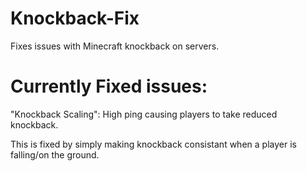 # Knockback-Fix
Fixes issues with Minecraft knockback on servers.

# Currently Fixed issues:
"Knockback Scaling": High ping causing players to take reduced knockback.

This is fixed by simply making knockback consistant when a player is falling/on the ground.
